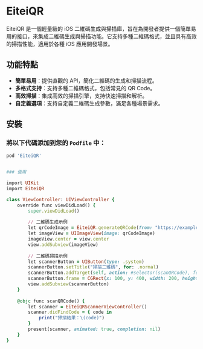 # EiteiQR

EiteiQR 是一個輕量級的 iOS 二維碼生成與掃描庫，旨在為開發者提供一個簡單易用的接口，來集成二維碼生成與掃描功能。它支持多種二維碼格式，並且具有高效的掃描性能，適用於各種 iOS 應用開發場景。

## 功能特點

- **簡單易用**：提供直觀的 API，簡化二維碼的生成和掃描流程。
- **多格式支持**：支持多種二維碼格式，包括常見的 QR Code。
- **高效掃描**：集成高效的掃描引擎，支持快速掃描和解析。
- **自定義選項**：支持自定義二維碼生成參數，滿足各種場景需求。

## 安裝

### 將以下代碼添加到您的 `Podfile` 中：

```ruby
pod 'EiteiQR'


### 使用

import UIKit
import EiteiQR

class ViewController: UIViewController {
    override func viewDidLoad() {
        super.viewDidLoad()
        
        // 二維碼生成示例
        let qrCodeImage = EiteiQR.generateQRCode(from: "https://example.com", size: CGSize(width: 200, height: 200))
        let imageView = UIImageView(image: qrCodeImage)
        imageView.center = view.center
        view.addSubview(imageView)
        
        // 二維碼掃描示例
        let scannerButton = UIButton(type: .system)
        scannerButton.setTitle("掃描二維碼", for: .normal)
        scannerButton.addTarget(self, action: #selector(scanQRCode), for: .touchUpInside)
        scannerButton.frame = CGRect(x: 100, y: 400, width: 200, height: 50)
        view.addSubview(scannerButton)
    }
    
    @objc func scanQRCode() {
        let scanner = EiteiQRScannerViewController()
        scanner.didFindCode = { code in
            print("掃描結果：\(code)")
        }
        present(scanner, animated: true, completion: nil)
    }
}
